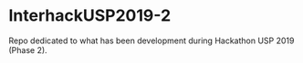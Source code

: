 # InterhackUSP2019-2
Repo dedicated to what has been development during Hackathon USP 2019 (Phase 2).
